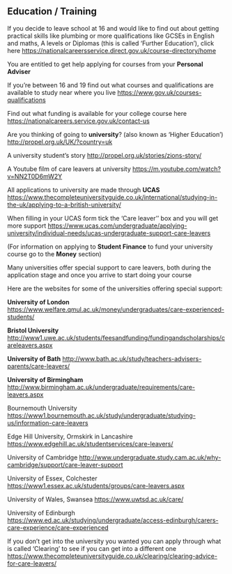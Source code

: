 ## Education / Training

If you decide to leave school at 16 and would like to find out about getting practical skills like plumbing or more qualifications like GCSEs in English and maths, A levels or Diplomas (this is called ‘Further Education’), click here
https://nationalcareersservice.direct.gov.uk/course-directory/home


You are entitled to get help applying for courses from your **Personal Adviser**


If you’re between 16 and 19 find out what courses and qualifications are available to study near where you live
   https://www.gov.uk/courses-qualifications

Find out what funding is available for your college course here
https://nationalcareers.service.gov.uk/contact-us

<p>

Are you thinking of going to **university**? (also known as ‘Higher Education’)
http://propel.org.uk/UK/?country=uk

A university student’s story 
http://propel.org.uk/stories/zions-story/

A Youtube film of care leavers at university
https://m.youtube.com/watch?v=NN2T0D6mW2Y



All applications to university are made through **UCAS**
https://www.thecompleteuniversityguide.co.uk/international/studying-in-the-uk/applying-to-a-british-university/

When filling in your UCAS form tick the ‘Care leaver’’ box and you will get more support
https://www.ucas.com/undergraduate/applying-university/individual-needs/ucas-undergraduate-support-care-leavers


(For information on applying to **Student Finance** to fund your university course go to 
the **Money** section)

Many universities offer special support to care leavers, both during the application stage and once you arrive to start doing your course

Here are the websites for some of the universities offering special support:

**University of London**
https://www.welfare.qmul.ac.uk/money/undergraduates/care-experienced-students/

**Bristol University**
http://www1.uwe.ac.uk/students/feesandfunding/fundingandscholarships/careleavers.aspx

**University of Bath**
http://www.bath.ac.uk/study/teachers-advisers-parents/care-leavers/

**University of Birmingham**
http://www.birmingham.ac.uk/undergraduate/requirements/care-leavers.aspx

Bournemouth University
https://www1.bournemouth.ac.uk/study/undergraduate/studying-us/information-care-leavers

Edge Hill University, Ormskirk in Lancashire
https://www.edgehill.ac.uk/studentservices/care-leavers/

University of Cambridge
http://www.undergraduate.study.cam.ac.uk/why-cambridge/support/care-leaver-support

University of Essex, Colchester
https://www1.essex.ac.uk/students/groups/care-leavers.aspx

University of Wales, Swansea
https://www.uwtsd.ac.uk/care/

University of Edinburgh
https://www.ed.ac.uk/studying/undergraduate/access-edinburgh/carers-care-experience/care-experienced


If you don’t get into the university you wanted you can apply through what is called ‘Clearing’ to see if you can get into a different one
https://www.thecompleteuniversityguide.co.uk/clearing/clearing-advice-for-care-leavers/
